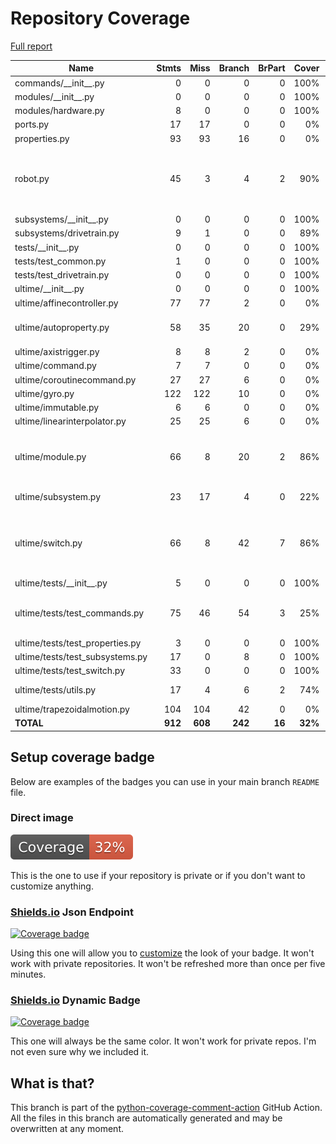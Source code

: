 # Repository Coverage

[Full report](https://htmlpreview.github.io/?https://github.com/Ultime5528/FRC2025/blob/python-coverage-comment-action-data/htmlcov/index.html)

| Name                             |    Stmts |     Miss |   Branch |   BrPart |   Cover |   Missing |
|--------------------------------- | -------: | -------: | -------: | -------: | ------: | --------: |
| commands/\_\_init\_\_.py         |        0 |        0 |        0 |        0 |    100% |           |
| modules/\_\_init\_\_.py          |        0 |        0 |        0 |        0 |    100% |           |
| modules/hardware.py              |        8 |        0 |        0 |        0 |    100% |           |
| ports.py                         |       17 |       17 |        0 |        0 |      0% |      1-35 |
| properties.py                    |       93 |       93 |       16 |        0 |      0% |     1-179 |
| robot.py                         |       45 |        3 |        4 |        2 |     90% |25->exit, 31->exit, 62, 65, 68 |
| subsystems/\_\_init\_\_.py       |        0 |        0 |        0 |        0 |    100% |           |
| subsystems/drivetrain.py         |        9 |        1 |        0 |        0 |     89% |        14 |
| tests/\_\_init\_\_.py            |        0 |        0 |        0 |        0 |    100% |           |
| tests/test\_common.py            |        1 |        0 |        0 |        0 |    100% |           |
| tests/test\_drivetrain.py        |        0 |        0 |        0 |        0 |    100% |           |
| ultime/\_\_init\_\_.py           |        0 |        0 |        0 |        0 |    100% |           |
| ultime/affinecontroller.py       |       77 |       77 |        2 |        0 |      0% |     1-122 |
| ultime/autoproperty.py           |       58 |       35 |       20 |        0 |     29% |33-35, 39, 50-102 |
| ultime/axistrigger.py            |        8 |        8 |        2 |        0 |      0% |      1-16 |
| ultime/command.py                |        7 |        7 |        0 |        0 |      0% |      1-11 |
| ultime/coroutinecommand.py       |       27 |       27 |        6 |        0 |      0% |      1-41 |
| ultime/gyro.py                   |      122 |      122 |       10 |        0 |      0% |     1-181 |
| ultime/immutable.py              |        6 |        6 |        0 |        0 |      0% |       1-8 |
| ultime/linearinterpolator.py     |       25 |       25 |        6 |        0 |      0% |      1-36 |
| ultime/module.py                 |       66 |        8 |       20 |        2 |     86% |51, 54, 57, 71, 96-97, 103-104 |
| ultime/subsystem.py              |       23 |       17 |        4 |        0 |     22% | 10, 13-34 |
| ultime/switch.py                 |       66 |        8 |       42 |        7 |     86% |29->exit, 41, 53, 57, 67, 71, 81, 84, 87 |
| ultime/tests/\_\_init\_\_.py     |        5 |        0 |        0 |        0 |    100% |           |
| ultime/tests/test\_commands.py   |       75 |       46 |       54 |        3 |     25% |21-27, 32, 37-40, 47-107 |
| ultime/tests/test\_properties.py |        3 |        0 |        0 |        0 |    100% |           |
| ultime/tests/test\_subsystems.py |       17 |        0 |        8 |        0 |    100% |           |
| ultime/tests/test\_switch.py     |       33 |        0 |        0 |        0 |    100% |           |
| ultime/tests/utils.py            |       17 |        4 |        6 |        2 |     74% |15, 21-22, 24 |
| ultime/trapezoidalmotion.py      |      104 |      104 |       42 |        0 |      0% |     1-203 |
|                        **TOTAL** |  **912** |  **608** |  **242** |   **16** | **32%** |           |


## Setup coverage badge

Below are examples of the badges you can use in your main branch `README` file.

### Direct image

[![Coverage badge](https://raw.githubusercontent.com/Ultime5528/FRC2025/python-coverage-comment-action-data/badge.svg)](https://htmlpreview.github.io/?https://github.com/Ultime5528/FRC2025/blob/python-coverage-comment-action-data/htmlcov/index.html)

This is the one to use if your repository is private or if you don't want to customize anything.

### [Shields.io](https://shields.io) Json Endpoint

[![Coverage badge](https://img.shields.io/endpoint?url=https://raw.githubusercontent.com/Ultime5528/FRC2025/python-coverage-comment-action-data/endpoint.json)](https://htmlpreview.github.io/?https://github.com/Ultime5528/FRC2025/blob/python-coverage-comment-action-data/htmlcov/index.html)

Using this one will allow you to [customize](https://shields.io/endpoint) the look of your badge.
It won't work with private repositories. It won't be refreshed more than once per five minutes.

### [Shields.io](https://shields.io) Dynamic Badge

[![Coverage badge](https://img.shields.io/badge/dynamic/json?color=brightgreen&label=coverage&query=%24.message&url=https%3A%2F%2Fraw.githubusercontent.com%2FUltime5528%2FFRC2025%2Fpython-coverage-comment-action-data%2Fendpoint.json)](https://htmlpreview.github.io/?https://github.com/Ultime5528/FRC2025/blob/python-coverage-comment-action-data/htmlcov/index.html)

This one will always be the same color. It won't work for private repos. I'm not even sure why we included it.

## What is that?

This branch is part of the
[python-coverage-comment-action](https://github.com/marketplace/actions/python-coverage-comment)
GitHub Action. All the files in this branch are automatically generated and may be
overwritten at any moment.